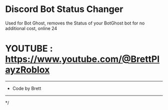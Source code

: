 # Discord Bot Status Changer
Used for Bot Ghost, removes the Status of your BotGhost bot for no additional cost, online 24     

  # YOUTUBE : https://www.youtube.com/@BrettPlayzRoblox
 * **********************************************
 *   Code by Brett
 * **********************************************
 */
